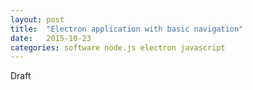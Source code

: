 ```yaml
---
layout: post
title:  "Electron application with basic navigation"
date:   2015-10-23
categories: software node.js electron javascript
---
```


Draft
